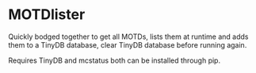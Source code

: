 # MOTDlister
Quickly bodged together to get all MOTDs, lists them at runtime and adds them to a TinyDB database, clear TinyDB database before running again.

Requires TinyDB and mcstatus both can be installed through pip.
